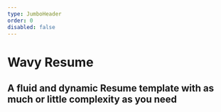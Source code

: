```yaml
---
type: JumboHeader
order: 0
disabled: false
---
```

# **Wavy Resume**
## A fluid and dynamic Resume template with as much or little complexity as you need